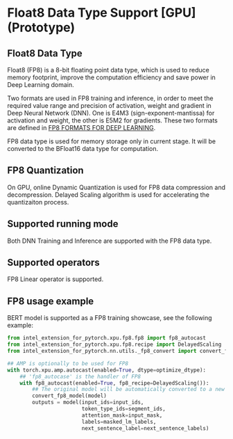 Float8 Data Type Support [GPU] (Prototype)
============================================

## Float8 Data Type

Float8 (FP8) is a 8-bit floating point data type, which is used to reduce memory footprint, improve the computation efficiency and save power in Deep Learning domain.

Two formats are used in FP8 training and inference, in order to meet the required value range and precision of activation, weight and gradient in Deep Neural Network (DNN). One is E4M3 (sign-exponent-mantissa) for activation and weight, the other is E5M2 for gradients. These two formats are defined in [FP8 FORMATS FOR DEEP LEARNING](https://arxiv.org/pdf/2209.05433.pdf).

FP8 data type is used for memory storage only in current stage. It will be converted to the BFloat16 data type for computation.

## FP8 Quantization

On GPU, online Dynamic Quantization is used for FP8 data compression and decompression. Delayed Scaling algorithm is used for accelerating the quantizaiton process.

## Supported running mode

Both DNN Training and Inference are supported with the FP8 data type.

## Supported operators

FP8 Linear operator is supported.

## FP8 usage example

BERT model is supported as a FP8 training showcase, see the following example:

```python
from intel_extension_for_pytorch.xpu.fp8.fp8 import fp8_autocast
from intel_extension_for_pytorch.xpu.fp8.recipe import DelayedScaling
from intel_extension_for_pytorch.nn.utils._fp8_convert import convert_fp8_model

## AMP is optionally to be used for FP8
with torch.xpu.amp.autocast(enabled=True, dtype=optimize_dtype):
    ## 'fp8_autocase' is the handler of FP8
    with fp8_autocast(enabled=True, fp8_recipe=DelayedScaling()):
        ## The original model will be automatically converted to a new model with FP8 operators with 'convert_fp8_model'
        convert_fp8_model(model)
        outputs = model(input_ids=input_ids,
                        token_type_ids=segment_ids,
                        attention_mask=input_mask,
                        labels=masked_lm_labels,
                        next_sentence_label=next_sentence_labels)
```

